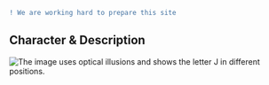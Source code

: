 ```diff
! We are working hard to prepare this site
```
## Character & Description

 ![The image uses optical illusions and shows the letter J in different positions.](work.gif)
